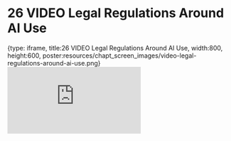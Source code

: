 # 26 VIDEO Legal Regulations Around AI Use
 
{type: iframe, title:26 VIDEO Legal Regulations Around AI Use, width:800, height:600, poster:resources/chapt_screen_images/video-legal-regulations-around-ai-use.png}
![](https://hutchdatascience.org/AI_for_Decision_Makers/no_toc/video-legal-regulations-around-ai-use.html)
 

 

